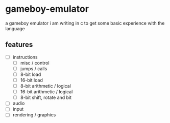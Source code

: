 # gameboy-emulator

a gameboy emulator i am writing in c to get some basic experience with the language

## features
- [ ] instructions
  - [ ] misc / control
  - [ ] jumps / calls
  - [ ] 8-bit load
  - [ ] 16-bit load
  - [ ] 8-bit arithmetic / logical
  - [ ] 16-bit arithmetic / logical
  - [ ] 8-bit shift, rotate and bit
- [ ] audio
- [ ] input
- [ ] rendering / graphics
